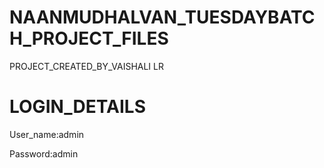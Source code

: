 # NAANMUDHALVAN_TUESDAYBATCH_PROJECT_FILES

PROJECT_CREATED_BY_VAISHALI LR

# LOGIN_DETAILS

User_name:admin 

Password:admin 
